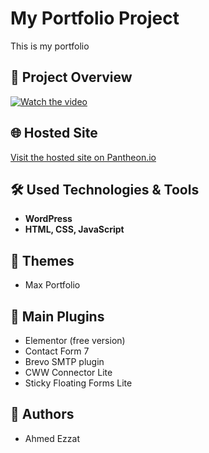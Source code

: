 # My Portfolio Project

This is my portfolio

## 🎥 Project Overview

[![Watch the video](https://i9.ytimg.com/vi_webp/cmpvaY4qIAc/mq2.webp?sqp=CJjKwbYG-oaymwEmCMACELQB8quKqQMa8AEB-AH-CYACrgWKAgwIABABGCAgWyh_MA8=&rs=AOn4CLBo-nDSHjLX8UJjKSzu9w4e-lc7yA)](https://youtu.be/cmpvaY4qIAc)


## 🌐 Hosted Site

[Visit the hosted site on Pantheon.io](https://dev-my-portfolio-site-201.pantheonsite.io/)

## 🛠️ Used Technologies & Tools

- **WordPress**
- **HTML, CSS, JavaScript**

## 🎨 Themes

- Max Portfolio

## 🔌 Main Plugins

- Elementor (free version)
- Contact Form 7
- Brevo SMTP plugin
- CWW Connector Lite
- Sticky Floating Forms Lite

## 👥 Authors

- Ahmed Ezzat
